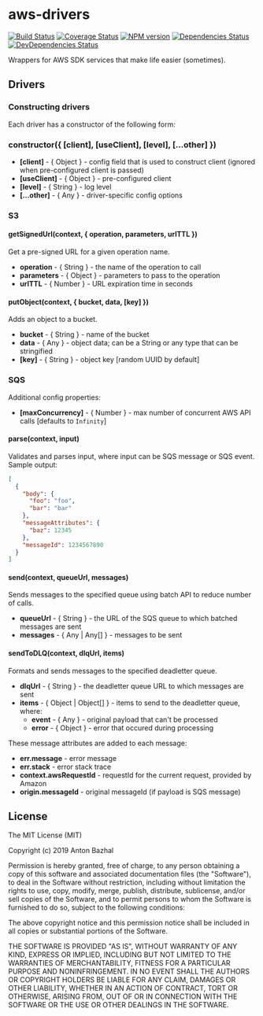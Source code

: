 # aws-drivers

[![Build Status][ci-image]][ci-url]
[![Coverage Status][coverage-image]][coverage-url]
[![NPM version][npm-image]][npm-url]
[![Dependencies Status][dependencies-image]][dependencies-url]
[![DevDependencies Status][devdependencies-image]][devdependencies-url]

Wrappers for AWS SDK services that make life easier (sometimes).

## Drivers

### Constructing drivers
Each driver has a constructor of the following form:

### constructor({ [client], [useClient], [level], [...other] })
  - **[client]** - { Object } - config field that is used to construct client (ignored when pre-configured client is passed)
  - **[useClient]** - { Object } - pre-configured client
  - **[level]** - { String } - log level
  - **[...other]** - { Any } - driver-specific config options

### S3

#### getSignedUrl(context, { operation, parameters, urlTTL })
Get a pre-signed URL for a given operation name.
  - **operation** - { String } - the name of the operation to call
  - **parameters** - { Object } - parameters to pass to the operation
  - **urlTTL** - { Number } - URL expiration time in seconds

#### putObject(context, { bucket, data, [key] })
Adds an object to a bucket.
  - **bucket** - { String } - name of the bucket
  - **data** - { Any } - object data; can be a String or any type that can be stringified
  - **[key]** - { String } - object key [random UUID by default]

### SQS

Additional config properties:
  - **[maxConcurrency]** - { Number } - max number of concurrent AWS API calls [defaults to `Infinity`]

#### parse(context, input)
Validates and parses input, where input can be SQS message or SQS event. Sample output:

```json
[
  {
    "body": {
      "foo": "foo",
      "bar": "bar"
    },
    "messageAttributes": {
      "baz": 12345
    },
    "messageId": 1234567890
  }
]
```

#### send(context, queueUrl, messages)
Sends messages to the specified queue using batch API to reduce number of calls.
  - **queueUrl** - { String } - the URL of the SQS queue to which batched messages are sent
  - **messages** - { Any | Any[] } - messages to be sent

#### sendToDLQ(context, dlqUrl, items)
Formats and sends messages to the specified deadletter queue.
  - **dlqUrl** - { String } - the deadletter queue URL to which messages are sent
  - **items** - { Object | Object[] } - items to send to the deadletter queue, where:
    - **event** - { Any } - original payload that can't be processed
    - **error** - { Object } - error that occured during processing

These message attributes are added to each message:
  - **err.message** - error message
  - **err.stack** - error stack trace
  - **context.awsRequestId** - requestId for the current request, provided by Amazon
  - **origin.messageId** - original messageId (if payload is SQS message)

## License

The MIT License (MIT)

Copyright (c) 2019 Anton Bazhal

Permission is hereby granted, free of charge, to any person obtaining a copy of this software and associated documentation files (the "Software"), to deal in the Software without restriction, including without limitation the rights to use, copy, modify, merge, publish, distribute, sublicense, and/or sell copies of the Software, and to permit persons to whom the Software is furnished to do so, subject to the following conditions:

The above copyright notice and this permission notice shall be included in all copies or substantial portions of the Software.

THE SOFTWARE IS PROVIDED "AS IS", WITHOUT WARRANTY OF ANY KIND, EXPRESS OR IMPLIED, INCLUDING BUT NOT LIMITED TO THE WARRANTIES OF MERCHANTABILITY, FITNESS FOR A PARTICULAR PURPOSE AND NONINFRINGEMENT. IN NO EVENT SHALL THE AUTHORS OR COPYRIGHT HOLDERS BE LIABLE FOR ANY CLAIM, DAMAGES OR OTHER LIABILITY, WHETHER IN AN ACTION OF CONTRACT, TORT OR OTHERWISE, ARISING FROM, OUT OF OR IN CONNECTION WITH THE SOFTWARE OR THE USE OR OTHER DEALINGS IN THE SOFTWARE.

[ci-image]: https://circleci.com/gh/alpha-lambda/aws-drivers.svg?style=shield&circle-token=f9a46625c41e8cfecc0f6cdfb983a99b0155d88e
[ci-url]: https://circleci.com/gh/alpha-lambda/aws-drivers
[coverage-image]: https://coveralls.io/repos/github/alpha-lambda/aws-drivers/badge.svg?branch=master
[coverage-url]: https://coveralls.io/github/alpha-lambda/aws-drivers?branch=master
[dependencies-url]: https://david-dm.org/alpha-lambda/aws-drivers
[dependencies-image]: https://david-dm.org/alpha-lambda/aws-drivers/status.svg
[devdependencies-url]: https://david-dm.org/alpha-lambda/aws-drivers?type=dev
[devdependencies-image]: https://david-dm.org/alpha-lambda/aws-drivers/dev-status.svg
[npm-url]: https://www.npmjs.org/package/@alpha-lambda/aws-drivers
[npm-image]: https://img.shields.io/npm/v/@alpha-lambda/aws-drivers.svg
